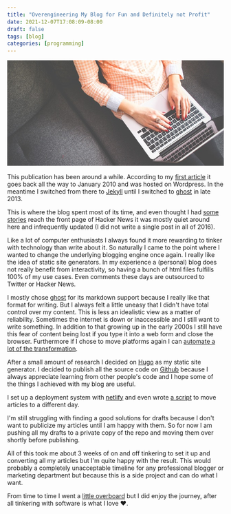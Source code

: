 ```yaml
---
title: "Overengineering My Blog for Fun and Definitely not Profit"
date: 2021-12-07T17:08:09-08:00
draft: false
tags: [blog]
categories: [programming]
---
```


![New Blog](header.jpg)

This publication has been around a while. According to my [first article](/blog/2010/01/04/what-i-like-about-the-play-framework/) it goes back all the way to January 2010 and was hosted on Wordpress. In the meantime I switched from there to [Jekyll](/blog/2010/06/18/jekyll-blogging-without-pain/) until I switched to [ghost](/blog/2013/12/13/im-blogging-again/) in late 2013.

This is where the blog spent most of its time, and even thought I had [some](https://news.ycombinator.com/item?id=15909870) [stories](https://news.ycombinator.com/item?id=27210604) reach the front page of Hacker News it was mostly quiet around here and infrequently updated (I did not write a single post in all of 2016).

Like a lot of computer enthusiasts I always found it more rewarding to tinker with technology than write about it. So naturally I came to the point where I wanted to change the underlying blogging engine once again. I really like the idea of static site generators. In my experience a (personal) blog does not really benefit from interactivity, so having a bunch of html files fulfills 100% of my use cases. Even comments these days are outsourced to Twitter or Hacker News.

I mostly chose [ghost](https://ghost.org) for its markdown support because I really like that format for writing. But I always felt a little uneasy that I didn't have total control over my content. This is less an idealistic view as a matter of reliability. Sometimes the internet is down or inaccessible and I still want to write something. In addition to that growing up in the early 2000s I still have this fear of content being lost if you type it into a web form and close the browser. Furthermore if I chose to move platforms again I can [automate a lot of the transformation](https://xkcd.com/1319/).

After a small amount of research I decided on [Hugo](https://gohugo.io) as my static site generator. I decided to publish all the source code on [Github](http://github.com/leifg/leif.io) because I always appreciate learning from other people's code and I hope some of the things I achieved with my blog are useful.

I set up a deployment system with [netlify](https://netlify.com) and even wrote [a script](https://github.com/leifg/leif.io/blob/main/update_time_in_article.rb) to move articles to a different day.

I'm still struggling with finding a good solutions for drafts because I don't want to publicize my articles until I am happy with them. So for now I am pushing all my drafts to a private copy of the repo and moving them over shortly before publishing.

All of this took me about 3 weeks of on and off tinkering to set it up and converting all my articles but I'm quite happy with the result. This would probably a completely unacceptable timeline for any professional blogger or marketing department but because this is a side project and can do what I want.

From time to time I went a [little overboard](https://github.com/leifg/leif.io/pull/12) but I did enjoy the journey, after all tinkering with software is what I love :heart:.


